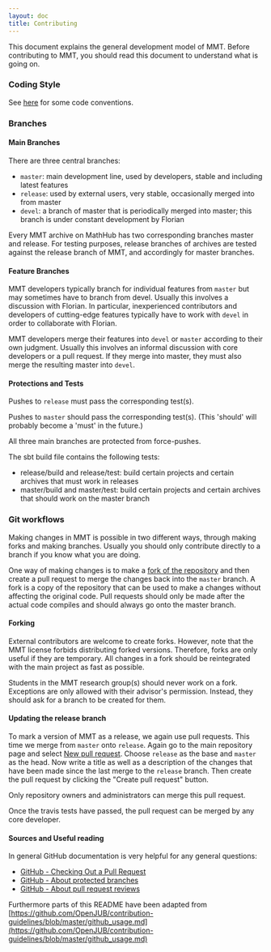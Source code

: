 ```yaml
---
layout: doc
title: Contributing
---
```


This document explains the general development model of MMT. Before contributing to MMT, you should read this document to understand what is going on.

### Coding Style

See [here](scala) for some code conventions.

### Branches

#### Main Branches

There are three central branches:

* ```master```: main development line, used by developers, stable and including latest features
* ```release```: used by external users, very stable, occasionally merged into from master
* ```devel```: a branch of master that is periodically merged into master; this branch is under constant development by Florian

Every MMT archive on MathHub has two corresponding branches master and release.
For testing purposes, release branches of archives are tested against the release branch of MMT, and accordingly for master branches.

#### Feature Branches

MMT developers typically branch for individual features from ```master``` but may sometimes have to branch from devel.
Usually this involves a discussion with Florian.
In particular, inexperienced contributors and developers of cutting-edge features typically have to work with ```devel``` in order to collaborate with Florian.

MMT developers merge their features into ```devel``` or ```master``` according to their own judgment.
Usually this involves an informal discussion with core developers or a pull request.
If they merge into master, they must also merge the resulting master into ```devel```.

#### Protections and Tests

Pushes to ```release``` must pass the corresponding test(s).

Pushes to ```master``` should pass the corresponding test(s). (This 'should' will probably become a 'must' in the future.)

All three main branches are protected from force-pushes.

The sbt build file contains the following tests:

* release/build and release/test: build certain projects and certain archives that must work in releases
* master/build and master/test: build certain projects and certain archives that should work on the master branch

### Git workflows

Making changes in MMT is possible in two different ways, through making forks and making branches. Usually you should only contribute directly to a branch if you know what you are doing.

One way of making changes is to make a [fork of the repository](https://help.github.com/articles/about-forks/) and then create a pull request to merge the changes back into the ```master``` branch. A fork is a copy of the repository that can be used to make a changes without affecting the original code. Pull requests should only be made after the actual code compiles and should always go onto the master branch.

#### Forking

External contributors are welcome to create forks.
However, note that the MMT license forbids distributing forked versions.
Therefore, forks are only useful if they are temporary. All changes in a fork should be reintegrated with the main project as fast as possible.

Students in the MMT research group(s) should never work on a fork.
Exceptions are only allowed with their advisor's permission.
Instead, they should ask for a branch to be created for them.

#### Updating the release branch

To mark a version of MMT as a release, we again use pull requests. This time we merge from ```master``` onto ```release```. Again go to the main repository page and select [New pull request](https://github.com/UniFormal/MMT/compare/release...master). Choose ```release``` as the base and ```master``` as the head. Now write a title as well as a description of the changes that have been made since the last merge to the ```release``` branch. Then create the pull request by clicking the "Create pull request" button.

Only repository owners and administrators can merge this pull request.
<!-- In order to ensure stability, this additionally requires a [review](https://help.github.com/articles/about-pull-request-reviews/) from a maintainer. To create a review, select the "view changes" button inside the newly created pull request. After looking at the changes made, you can create a review by clicking the "Review changes" button. You can then write a comment as well as either "approve" or "request changes" to the pull request. -->

Once <!-- someone has submitted an approving review and --> the travis tests have passed, the pull request can be merged by any core developer.

#### Sources and Useful reading

In general GitHub documentation is very helpful for any general questions:

* [GitHub - Checking Out a Pull Request](https://help.github.com/articles/checking-out-pull-requests-locally)
* [GitHub - About protected branches](https://help.github.com/articles/about-protected-branches/)
* [GitHub - About pull request reviews](https://help.github.com/articles/about-pull-request-reviews/)

Furthermore parts of this README have been adapted from [https://github.com/OpenJUB/contribution-guidelines/blob/master/github_usage.md](https://github.com/OpenJUB/contribution-guidelines/blob/master/github_usage.md)
